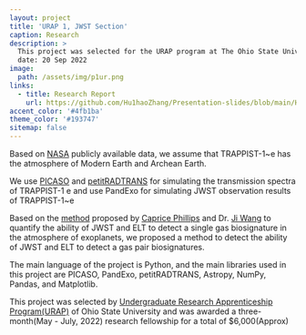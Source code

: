 ```yaml
---
layout: project
title: 'URAP 1, JWST Section'
caption: Research
description: >
  This project was selected for the URAP program at The Ohio State University in 2022. This is the first phase of the projecy.
  date: 20 Sep 2022
image: 
  path: /assets/img/p1ur.png
links:
  - title: Research Report
    url: https://github.com/Hu1haoZhang/Presentation-slides/blob/main/Huihao_GLEAM22_1_1.pdf
accent_color: '#4fb1ba'
theme_color: '#193747'
sitemap: false
---
```

Based on [NASA](https://exoplanetarchive.ipac.caltech.edu/overview/trappist-1e) publicly available data, we assume that TRAPPIST-1~e has the atmosphere of Modern Earth and Archean Earth.

We use [PICASO](https://natashabatalha.github.io/picaso/) and [petitRADTRANS](https://petitradtrans.readthedocs.io/en/latest/) for simulating the transmission spectra of TRAPPIST-1 e and use PandExo for simulating JWST observation results of TRAPPIST-1~e

Based on the [method](https://iopscience.iop.org/article/10.3847/1538-4357/ac29be) proposed by [Caprice Phillips](https://capricephillips.github.io) and Dr. [Ji Wang](https://www.jiwang.io) to quantify the ability of JWST and ELT to detect a single gas biosignature in the atmosphere of exoplanets, we proposed a method to detect the ability of JWST and ELT to detect a gas pair biosignatures.

The main language of the project is Python, and the main libraries used in this project are PICASO, PandExo, petitRADTRANS, Astropy, NumPy, Pandas, and Matplotlib.

This project was selected by [Undergraduate Research Apprenticeship Program(URAP)](https://ugresearch.osu.edu/current-researchers/funding-opportunities/undergraduate-research-apprenticeship-program-urap) of Ohio State University and was awarded a three-month(May - July, 2022) research fellowship for a total of \$6,000(Approx)

